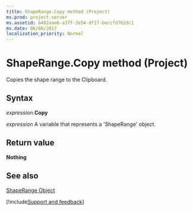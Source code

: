 ```yaml
---
title: ShapeRange.Copy method (Project)
ms.prod: project-server
ms.assetid: b482aae6-a37f-2e54-df17-beccfd762dc1
ms.date: 06/08/2017
localization_priority: Normal
---
```



# ShapeRange.Copy method (Project)
Copies the shape range to the Clipboard.

## Syntax

_expression_.**Copy**

_expression_ A variable that represents a 'ShapeRange' object.


## Return value

 **Nothing**


## See also


[ShapeRange Object](Project.shaperange.md)

[!include[Support and feedback](~/includes/feedback-boilerplate.md)]